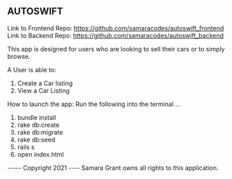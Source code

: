 AUTOSWIFT 
----------------------------------------
Link to Frontend Repo: https://github.com/samaracodes/autoswift_frontend
Link to Backend Repo: https://github.com/samaracodes/autoswift_backend


This app is designed for users who are looking to sell their cars or to simply browse.

A User is able to:
1. Create a Car listing
2. View a Car Listing


How to launch the app:
Run the following into the terminal ...
1. bundle install
2. rake db:create
3. rake db:migrate
4. rake db:seed
5. rails s
6. open index.html

----- Copyright 2021 ----
Samara Grant owns all rights to this application.


